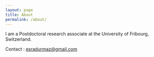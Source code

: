 ```yaml
---
layout: page
title: About
permalink: /about/
---
```


I am a Postdoctoral research associate at the University of Fribourg, Switzerland. 

Contact : esradurmaz@gmail.com
